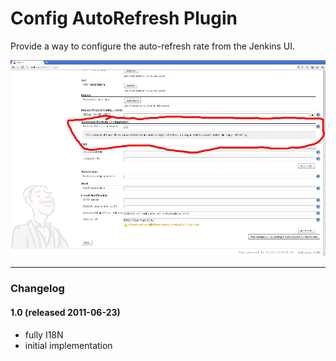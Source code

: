 # Config AutoRefresh Plugin

  

Provide a way to configure the auto-refresh rate from the Jenkins UI.

  

![](docs/images/screenshot-1.0.png)

  

------------------------------------------------------------------------

  

### Changelog

#### 1.0 (released 2011-06-23)

-   fully I18N
-   initial implementation
